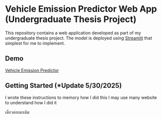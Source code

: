 # Vehicle Emission Predictor Web App (Undergraduate Thesis Project)

This repository contains a web application developed as part of my undergraduate thesis project. The model is deployed using [Streamlit](https://streamlit.io/) that simplest for me to implement.

## Demo

[Vehicle Emission Predictor](https://aphinanp-vehicle-emission-predictor-adam-ceiokb.streamlitapp.com/)

## Getting Started (*Update 5/30/2025)

I wrote these instructions to memory how I did this I may use many website to understand how I did it

เดี๋ยวค่อยมาเติม